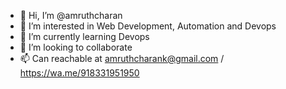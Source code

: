 - 👋 Hi, I’m @amruthcharan
- 👀 I’m interested in Web Development, Automation and Devops
- 🌱 I’m currently learning Devops
- 💞️ I’m looking to collaborate
- 📫 Can reachable at amruthcharank@gmail.com / https://wa.me/918331951950

<!---
amruthcharan/amruthcharan is a ✨ special ✨ repository because its `README.md` (this file) appears on your GitHub profile.
You can click the Preview link to take a look at your changes.
--->

